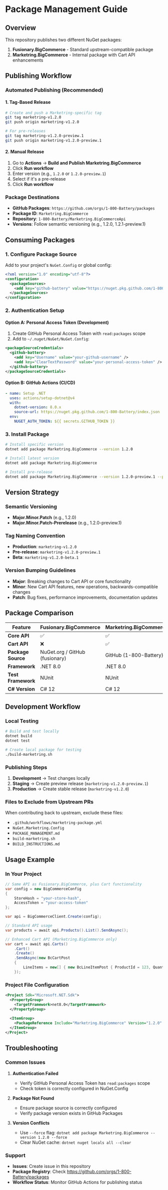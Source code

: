 # Package Management Guide

## Overview

This repository publishes two different NuGet packages:

1. **Fusionary.BigCommerce** - Standard upstream-compatible package
2. **Marketring.BigCommerce** - Internal package with Cart API enhancements

## Publishing Workflow

### Automated Publishing (Recommended)

#### 1. Tag-Based Release
```bash
# Create and push a Marketring-specific tag
git tag marketring-v1.2.0
git push origin marketring-v1.2.0

# For pre-releases
git tag marketring-v1.2.0-preview.1
git push origin marketring-v1.2.0-preview.1
```

#### 2. Manual Release
1. Go to **Actions** → **Build and Publish Marketring.BigCommerce**
2. Click **Run workflow**
3. Enter version (e.g., `1.2.0` or `1.2.0-preview.1`)
4. Select if it's a pre-release
5. Click **Run workflow**

### Package Destinations

- **GitHub Packages**: `https://github.com/orgs/1-800-Battery/packages`
- **Package ID**: `Marketring.BigCommerce`
- **Repository**: `1-800-Battery/Marketring.BigCommerceApi`
- **Versions**: Follow semantic versioning (e.g., 1.2.0, 1.2.1-preview.1)

## Consuming Packages

### 1. Configure Package Source

Add to your project's `NuGet.Config` or global config:

```xml
<?xml version="1.0" encoding="utf-8"?>
<configuration>
  <packageSources>
    <add key="github-battery" value="https://nuget.pkg.github.com/1-800-Battery/index.json" />
  </packageSources>
</configuration>
```

### 2. Authentication Setup

#### Option A: Personal Access Token (Development)
1. Create GitHub Personal Access Token with `read:packages` scope
2. Add to `~/.nuget/NuGet/NuGet.Config`:

```xml
<packageSourceCredentials>
  <github-battery>
    <add key="Username" value="your-github-username" />
    <add key="ClearTextPassword" value="your-personal-access-token" />
  </github-battery>
</packageSourceCredentials>
```

#### Option B: GitHub Actions (CI/CD)
```yaml
- name: Setup .NET
  uses: actions/setup-dotnet@v4
  with:
    dotnet-version: 8.0.x
    source-url: https://nuget.pkg.github.com/1-800-Battery/index.json
  env:
    NUGET_AUTH_TOKEN: ${{ secrets.GITHUB_TOKEN }}
```

### 3. Install Package

```bash
# Install specific version
dotnet add package Marketring.BigCommerce --version 1.2.0

# Install latest version
dotnet add package Marketring.BigCommerce

# Install pre-release
dotnet add package Marketring.BigCommerce --version 1.2.0-preview.1 --prerelease
```

## Version Strategy

### Semantic Versioning
- **Major.Minor.Patch** (e.g., 1.2.0)
- **Major.Minor.Patch-Prerelease** (e.g., 1.2.0-preview.1)

### Tag Naming Convention
- **Production**: `marketring-v1.2.0`
- **Pre-release**: `marketring-v1.2.0-preview.1`
- **Beta**: `marketring-v1.2.0-beta.1`

### Version Bumping Guidelines
- **Major**: Breaking changes to Cart API or core functionality
- **Minor**: New Cart API features, new operations, backwards-compatible changes
- **Patch**: Bug fixes, performance improvements, documentation updates

## Package Comparison

| Feature | Fusionary.BigCommerce | Marketring.BigCommerce |
|---------|---------------------|----------------------|
| **Core API** | ✅ | ✅ |
| **Cart API** | ❌ | ✅ |
| **Package Source** | NuGet.org / GitHub (fusionary) | GitHub (1-800-Battery) |
| **Framework** | .NET 8.0 | .NET 8.0 |
| **Test Framework** | NUnit | NUnit |
| **C# Version** | C# 12 | C# 12 |

## Development Workflow

### Local Testing
```bash
# Build and test locally
dotnet build
dotnet test

# Create local package for testing
./build-marketring.sh
```

### Publishing Steps
1. **Development** → Test changes locally
2. **Staging** → Create preview release (`marketring-v1.2.0-preview.1`)
3. **Production** → Create stable release (`marketring-v1.2.0`)

### Files to Exclude from Upstream PRs
When contributing back to upstream, exclude these files:
- `.github/workflows/marketring-package.yml`
- `NuGet.Marketring.Config`
- `PACKAGE_MANAGEMENT.md`
- `build-marketring.sh`
- `BUILD_INSTRUCTIONS.md`

## Usage Example

### In Your Project

```csharp
// Same API as Fusionary.BigCommerce, plus Cart functionality
var config = new BigCommerceConfig
{
    StoreHash = "your-store-hash",
    AccessToken = "your-access-token"
};

var api = BigCommerceClient.Create(config);

// Standard API usage
var products = await api.Products().List().SendAsync();

// Enhanced Cart API (Marketring.BigCommerce only)
var cart = await api.Carts()
    .Cart()
    .Create()
    .SendAsync(new BcCartPost
    {
        LineItems = new[] { new BcLineItemPost { ProductId = 123, Quantity = 1 } }
    });
```

### Project File Configuration

```xml
<Project Sdk="Microsoft.NET.Sdk">
  <PropertyGroup>
    <TargetFramework>net8.0</TargetFramework>
  </PropertyGroup>
  
  <ItemGroup>
    <PackageReference Include="Marketring.BigCommerce" Version="1.2.0" />
  </ItemGroup>
</Project>
```

## Troubleshooting

### Common Issues

1. **Authentication Failed**
   - Verify GitHub Personal Access Token has `read:packages` scope
   - Check token is correctly configured in NuGet.Config

2. **Package Not Found**
   - Ensure package source is correctly configured
   - Verify package version exists in GitHub Packages

3. **Version Conflicts**
   - Use `--force` flag: `dotnet add package Marketring.BigCommerce --version 1.2.0 --force`
   - Clear NuGet cache: `dotnet nuget locals all --clear`

### Support
- **Issues**: Create issue in this repository
- **Package Registry**: Check https://github.com/orgs/1-800-Battery/packages
- **Workflow Status**: Monitor GitHub Actions for publishing status